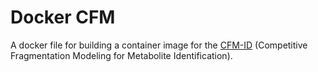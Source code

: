 Docker CFM
==========

A docker file for building a container image for the [CFM-ID](https://sourceforge.net/projects/cfm-id/) (Competitive Fragmentation Modeling for Metabolite Identification). 
